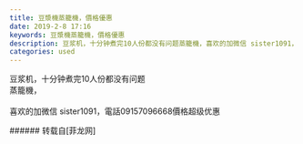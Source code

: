 ```yaml
---
title: 豆漿機蒸籠機，價格優惠
date: 2019-2-8 17:16
keywords: 豆漿機蒸籠機，價格優惠
description: 豆浆机，十分钟煮完10人份都没有问题蒸籠機，喜欢的加微信 sister1091，電話09157096668價格超级优惠
categories: used
---
```

<td class="t_f" id="postmessage_2950521">

豆浆机，十分钟煮完10人份都没有问题<br/>
蒸籠機，<br/>
<br/>
喜欢的加微信 sister1091，電話09157096668價格超级优惠<br/>
</td>
###### 转载自[菲龙网]